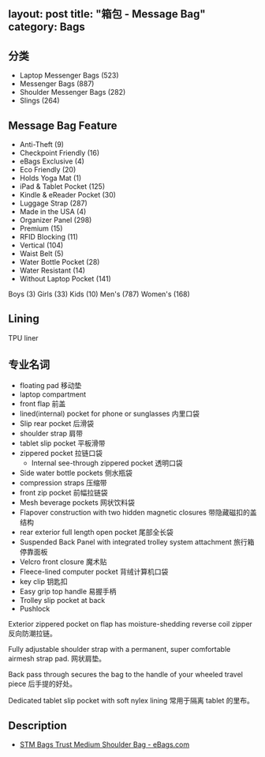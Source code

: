 layout: post
title: "箱包 - Message Bag"
category: Bags
---

## 分类

- Laptop Messenger Bags (523)
- Messenger Bags (887)
- Shoulder Messenger Bags (282)
- Slings (264)

## Message Bag Feature

- Anti-Theft (9)
- Checkpoint Friendly (16)
- eBags Exclusive (4)
- Eco Friendly (20)
- Holds Yoga Mat (1)
- iPad & Tablet Pocket (125)
- Kindle & eReader Pocket (30)
- Luggage Strap (287)
- Made in the USA (4)
- Organizer Panel (298)
- Premium (15)
- RFID Blocking (11)
- Vertical (104)
- Waist Belt (5)
- Water Bottle Pocket (28)
- Water Resistant (14)
- Without Laptop Pocket (141)

Boys (3)
Girls (33)
Kids (10)
Men's (787)
Women's (168)

## Lining

TPU liner

## 专业名词

- floating pad 移动垫
- laptop compartment 
- front flap 前盖
- lined(internal) pocket for phone or sunglasses 内里口袋
- Slip rear pocket 后滑袋
- shoulder strap 肩带
- tablet slip pocket 平板滑带
- zippered pocket 拉链口袋
    + Internal see-through zippered pocket 透明口袋
- Side water bottle pockets 侧水瓶袋
- compression straps 压缩带
- front zip pocket 前幅拉链袋
- Mesh beverage pockets 网状饮料袋
- Flapover construction with two hidden magnetic closures 带隐藏磁扣的盖结构
- rear exterior full length open pocket  尾部全长袋
- Suspended Back Panel with integrated trolley system attachment 旅行箱停靠面板
- Velcro front closure 魔术贴
- Fleece-lined computer pocket 背绒计算机口袋
- key clip 钥匙扣
- Easy grip top handle 易握手柄
- Trolley slip pocket at back
- Pushlock

Exterior zippered pocket on flap has moisture-shedding reverse coil zipper 反向防潮拉链。

Fully adjustable shoulder strap with a permanent, super comfortable airmesh strap pad. 网状肩垫。

Back pass through secures the bag to the handle of your wheeled travel piece 后手提的好处。

Dedicated tablet slip pocket with soft nylex lining 常用于隔离 tablet 的里布。

## Description

- [STM Bags Trust Medium Shoulder Bag - eBags.com](http://www.ebags.com/product/stm-bags/trust-medium-shoulder-bag/274917?productid=10368116)
